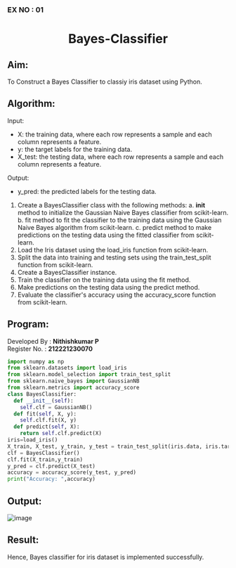 ### EX NO : 01
# <p align="center">Bayes-Classifier</p>
## Aim:
To Construct a Bayes Classifier to classiy iris dataset using Python.
## Algorithm:
Input: 
- X: the training data, where each row represents a sample and each column represents a feature.
- y: the target labels for the training data.
- X_test: the testing data, where each row represents a sample and each column represents a feature.

Output:
- y_pred: the predicted labels for the testing data.

1. Create a BayesClassifier class with the following methods:
   a. __init__ method to initialize the Gaussian Naive Bayes classifier from scikit-learn.
   b. fit method to fit the classifier to the training data using the Gaussian Naive Bayes algorithm from scikit-learn.
   c. predict method to make predictions on the testing data using the fitted classifier from scikit-learn.
2. Load the Iris dataset using the load_iris function from scikit-learn.
3. Split the data into training and testing sets using the train_test_split function from scikit-learn.
4. Create a BayesClassifier instance.
5. Train the classifier on the training data using the fit method.
6. Make predictions on the testing data using the predict method.
7. Evaluate the classifier's accuracy using the accuracy_score function from scikit-learn.

## Program:
Developed By : **Nithishkumar P**
</br>
Register No. : **212221230070**
```python
import numpy as np
from sklearn.datasets import load_iris 
from sklearn.model_selection import train_test_split
from sklearn.naive_bayes import GaussianNB 
from sklearn.metrics import accuracy_score
class BayesClassifier:
  def __init__(self):
    self.clf = GaussianNB()
  def fit(self, X, y):
    self.clf.fit(X, y)
  def predict(self, X):
    return self.clf.predict(X)
iris=load_iris()
X_train, X_test, y_train, y_test = train_test_split(iris.data, iris.target, test_size=0.3, random_state = 38)
clf = BayesClassifier()
clf.fit(X_train,y_train)
y_pred = clf.predict(X_test)
accuracy = accuracy_score(y_test, y_pred) 
print("Accuracy: ",accuracy)
```

## Output:

![image](https://user-images.githubusercontent.com/74660507/230355755-a9e7159c-8677-4d8c-bcf9-1d6375862ea0.png)

## Result:
Hence, Bayes classifier for iris dataset is implemented successfully.

